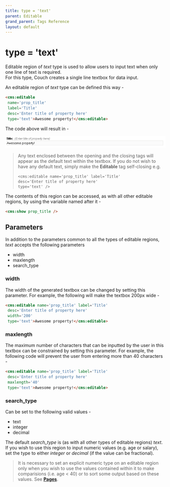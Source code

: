 ```yaml
---
title: type = 'text'
parent: Editable
grand_parent: Tags Reference
layout: default
---
```


# type = 'text'

Editable region of _text_ type is used to allow users to input text when only one line of text is required.<br/>
For this type, Couch creates a single line textbox for data input.

An editable region of _text_ type can be defined this way -

```html
<cms:editable
 name='prop_title'
 label='Title'
 desc='Enter title of property here'
 type='text'>Awesome property!</cms:editable>
```

The code above will result in -

![](../../assets/img/contents/editable-text.gif)

> Any text enclosed between the opening and the closing tags will appear as the default text within the textbox. If you do not wish to have any default text, simply make the **Editable** tag self-closing e.g.
> ```
> <cms:editable name='prop_title' label='Title'
> desc='Enter title of property here'
> type='text' />
> ```

The contents of this region can be accessed, as with all other editable regions, by using the variable named after it -

```html
<cms:show prop_title />
```

## Parameters

In addition to the parameters common to all the types of editable regions, _text_ accepts the following parameters

* width
* maxlength
* search_type

### width

The width of the generated textbox can be changed by setting this parameter. For example, the following will make the textbox 200px wide -

```html
<cms:editable name='prop_title' label='Title'
 desc='Enter title of property here'
 width='200'
 type='text'>Awesome property!</cms:editable>
```

### maxlength

The maximum number of characters that can be inputted by the user in this textbox can be constrained by setting this parameter. For example, the following code will prevent the user from entering more than 40 characters -

```html
<cms:editable name='prop_title' label='Title'
 desc='Enter title of property here'
 maxlength='40'
 type='text'>Awesome property!</cms:editable>
```

### search_type

Can be set to the following valid values -

* text
* integer
* decimal

The default *search_type* is (as with all other types of editable regions) _text_.<br/>
If you wish to use this region to input numeric values (e.g. age or salary), set the type to either _integer_ or _decimal_ (if the value can be fractional).

> It is necessary to set an explicit numeric type on an editable region only when you wish to use the values contained within it to make comparisions (i.e. age &lt; 40) or to sort some output based on these values. See [**Pages**](../pages.html#custom_field).
